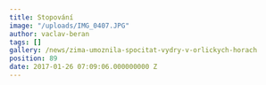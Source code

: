 ```yaml
---
title: Stopování
image: "/uploads/IMG_0407.JPG"
author: vaclav-beran
tags: []
gallery: /news/zima-umoznila-spocitat-vydry-v-orlickych-horach
position: 89
date: 2017-01-26 07:09:06.000000000 Z
---
```

